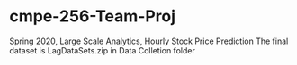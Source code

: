 # cmpe-256-Team-Proj
Spring 2020, Large Scale Analytics, Hourly Stock Price Prediction
The final dataset is LagDataSets.zip in Data Colletion folder
